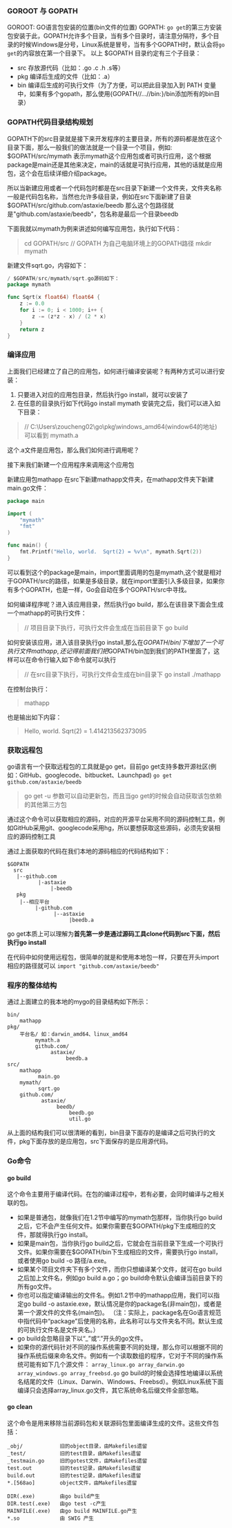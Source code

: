 ### GOROOT 与 GOPATH
GOROOT: GO语言包安装的位置(bin文件的位置)
GOPATH: `go get`的第三方安装包安装于此，GOPATH允许多个目录，当有多个目录时，请注意分隔符，多个目录的时候Windows是分号，Linux系统是冒号，当有多个GOPATH时，默认会将`go get`的内容放在第一个目录下。
以上 $GOPATH 目录约定有三个子目录：
- src 存放源代码（比如：.go .c .h .s等）
- pkg 编译后生成的文件（比如：.a）
- bin 编译后生成的可执行文件（为了方便，可以把此目录加入到 PATH 变量中，如果有多个gopath，那么使用{GOPATH//...//bin:}/bin添加所有的bin目录）

### GOPATH代码目录结构规划
GOPATH下的src目录就是接下来开发程序的主要目录，所有的源码都是放在这个目录下面，那么一般我们的做法就是一个目录一个项目，例如: $GOPATH/src/mymath 表示mymath这个应用包或者可执行应用，这个根据package是main还是其他来决定，main的话就是可执行应用，其他的话就是应用包，这个会在后续详细介绍package。

所以当新建应用或者一个代码包时都是在src目录下新建一个文件夹，文件夹名称一般是代码包名称，当然也允许多级目录，例如在src下面新建了目录$GOPATH/src/github.com/astaxie/beedb 那么这个包路径就是"github.com/astaxie/beedb"，包名称是最后一个目录beedb

下面我就以mymath为例来讲述如何编写应用包，执行如下代码：
> cd GOPATH/src // GOPATH 为自己电脑环境上的GOPATH路径
> mkdir mymath

新建文件sqrt.go，内容如下：
```go
/ $GOPATH/src/mymath/sqrt.go源码如下：
package mymath

func Sqrt(x float64) float64 {
	z := 0.0
	for i := 0; i < 1000; i++ {
		z -= (z*z - x) / (2 * x)
	}
	return z
}
```

### 编译应用
上面我们已经建立了自己的应用包，如何进行编译安装呢？有两种方式可以进行安装：
1. 只要进入对应的应用包目录，然后执行go install，就可以安装了
2. 在任意的目录执行如下代码go install mymath
安装完之后，我们可以进入如下目录：
> // C:\Users\zoucheng02\go\pkg\windows_amd64(window64的地址)
> 可以看到 mymath.a

这个.a文件是应用包，那么我们如何进行调用呢？

接下来我们新建一个应用程序来调用这个应用包

新建应用包mathapp
在src下新建mathapp文件夹，在mathapp文件夹下新建main.go文件：
```go
package main

import (
	"mymath"
	"fmt"
)

func main() {
	fmt.Printf("Hello, world.  Sqrt(2) = %v\n", mymath.Sqrt(2))
}
```
可以看到这个的package是main，import里面调用的包是mymath,这个就是相对于GOPATH/src的路径，如果是多级目录，就在import里面引入多级目录，如果你有多个GOPATH，也是一样，Go会自动在多个GOPATH/src中寻找。

如何编译程序呢？进入该应用目录，然后执行go build，那么在该目录下面会生成一个mathapp的可执行文件：
> // 项目目录下执行，可执行文件会生成在当前目录下
> go build 

如何安装该应用，进入该目录执行go install,那么在$GOPATH/bin/下增加了一个可执行文件mathapp, 还记得前面我们把$GOPATH/bin加到我们的PATH里面了，这样可以在命令行输入如下命令就可以执行
> // 在src目录下执行，可执行文件会生成在bin目录下
> go install ./mathapp

在控制台执行：
> mathapp

也是输出如下内容：
> Hello, world.  Sqrt(2) = 1.414213562373095

### 获取远程包
go语言有一个获取远程包的工具就是go get，目前go get支持多数开源社区(例如：GitHub、googlecode、bitbucket、Launchpad)
`go get github.com/astaxie/beedb`

> go get -u 参数可以自动更新包，而且当go get的时候会自动获取该包依赖的其他第三方包

通过这个命令可以获取相应的源码，对应的开源平台采用不同的源码控制工具，例如GitHub采用git、googlecode采用hg，所以要想获取这些源码，必须先安装相应的源码控制工具

通过上面获取的代码在我们本地的源码相应的代码结构如下：
```
$GOPATH
  src
   |--github.com
		  |-astaxie
			  |-beedb
   pkg
	|--相应平台
		 |-github.com
			   |--astaxie
					|beedb.a
```
go get本质上可以理解为**首先第一步是通过源码工具clone代码到src下面，然后执行go install**

在代码中如何使用远程包，很简单的就是和使用本地包一样，只要在开头import相应的路径就可以
`import "github.com/astaxie/beedb"`

### 程序的整体结构
通过上面建立的我本地的mygo的目录结构如下所示：
```
bin/
	mathapp
pkg/
	平台名/ 如：darwin_amd64、linux_amd64
		 mymath.a
		 github.com/
			  astaxie/
				   beedb.a
src/
	mathapp
		  main.go
	mymath/
		  sqrt.go
	github.com/
		   astaxie/
				beedb/
					beedb.go
					util.go
```
从上面的结构我们可以很清晰的看到，bin目录下面存的是编译之后可执行的文件，pkg下面存放的是应用包，src下面保存的是应用源代码。

### Go命令
#### go build
这个命令主要用于编译代码。在包的编译过程中，若有必要，会同时编译与之相关联的包。
- 如果是普通包，就像我们在1.2节中编写的mymath包那样，当你执行go build之后，它不会产生任何文件。如果你需要在$GOPATH/pkg下生成相应的文件，那就得执行go install。
- 如果是main包，当你执行go build之后，它就会在当前目录下生成一个可执行文件。如果你需要在$GOPATH/bin下生成相应的文件，需要执行go install，或者使用go build -o 路径/a.exe。
- 如果某个项目文件夹下有多个文件，而你只想编译某个文件，就可在go build之后加上文件名，例如go build a.go；go build命令默认会编译当前目录下的所有go文件。
- 你也可以指定编译输出的文件名。例如1.2节中的mathapp应用，我们可以指定go build -o astaxie.exe，默认情况是你的package名(非main包)，或者是第一个源文件的文件名(main包)。
（注：实际上，package名在Go语言规范中指代码中“package”后使用的名称，此名称可以与文件夹名不同。默认生成的可执行文件名是文件夹名。）
- go build会忽略目录下以“_”或“.”开头的go文件。
- 如果你的源代码针对不同的操作系统需要不同的处理，那么你可以根据不同的操作系统后缀来命名文件。例如有一个读取数组的程序，它对于不同的操作系统可能有如下几个源文件：
`array_linux.go array_darwin.go array_windows.go array_freebsd.go`
go build的时候会选择性地编译以系统名结尾的文件（Linux、Darwin、Windows、Freebsd）。例如Linux系统下面编译只会选择array_linux.go文件，其它系统命名后缀文件全部忽略。

#### go clean
这个命令是用来移除当前源码包和关联源码包里面编译生成的文件。这些文件包括：
```
_obj/            旧的object目录，由Makefiles遗留
_test/           旧的test目录，由Makefiles遗留
_testmain.go     旧的gotest文件，由Makefiles遗留
test.out         旧的test记录，由Makefiles遗留
build.out        旧的test记录，由Makefiles遗留
*.[568ao]        object文件，由Makefiles遗留

DIR(.exe)        由go build产生
DIR.test(.exe)   由go test -c产生
MAINFILE(.exe)   由go build MAINFILE.go产生
*.so             由 SWIG 产生
```